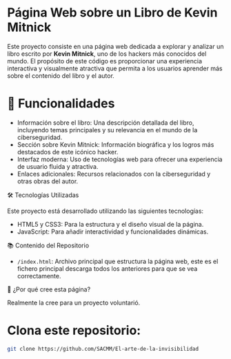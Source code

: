 # Página Web sobre un Libro de Kevin Mitnick

Este proyecto consiste en una página web dedicada a explorar y analizar un libro escrito por **Kevin Mitnick**, uno de los hackers más conocidos del mundo. El propósito de este código es proporcionar una experiencia interactiva y visualmente atractiva que permita a los usuarios aprender más sobre el contenido del libro y el autor.

# 🚀 Funcionalidades

- Información sobre el libro: Una descripción detallada del libro, incluyendo temas principales y su relevancia en el mundo de la ciberseguridad.
- Sección sobre Kevin Mitnick: Información biográfica y los logros más destacados de este icónico hacker.
- Interfaz moderna: Uso de tecnologías web para ofrecer una experiencia de usuario fluida y atractiva.
- Enlaces adicionales: Recursos relacionados con la ciberseguridad y otras obras del autor.

🛠️ Tecnologías Utilizadas

Este proyecto está desarrollado utilizando las siguientes tecnologías:

- HTML5 y CSS3: Para la estructura y el diseño visual de la página.
- JavaScript: Para añadir interactividad y funcionalidades dinámicas.

📚 Contenido del Repositorio

- `/index.html`: Archivo principal que estructura la página web, este es el fichero principal descarga todos los anteriores para que se vea correctamente.


🧐 ¿Por qué cree esta página?

Realmente la cree para un proyecto voluntarió.




# Clona este repositorio: 
   ```bash
   git clone https://github.com/SACMM/El-arte-de-la-invisibilidad
   ```
